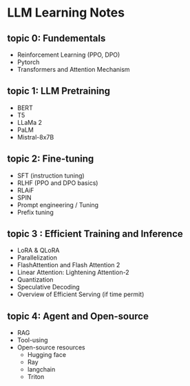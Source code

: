 # LLM Learning Notes

## topic 0: Fundementals
- Reinforcement Learning (PPO, DPO)
- Pytorch
- Transformers and Attention Mechanism

## topic 1: LLM Pretraining
- BERT
- T5
- LLaMa 2
- PaLM
- Mistral-8x7B

## topic 2: Fine-tuning
- SFT (instruction tuning)
- RLHF (PPO and DPO basics)
- RLAiF
- SPIN
- Prompt engineering / Tuning
- Prefix tuning

## topic 3 : Efficient Training and Inference
- LoRA & QLoRA
- Parallelization
- FlashAttention and Flash Attention 2
- Linear Attention: Lightening Attention-2
- Quantization
- Speculative Decoding
- Overview of Efficient Serving (if time permit)

## topic 4: Agent and Open-source
- RAG
- Tool-using
- Open-source resources
  - Hugging face
  - Ray
  - langchain
  - Triton